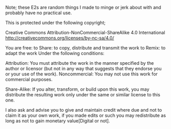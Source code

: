

Note; these E2s are random things I made to minge or jerk about with and probably have no practical use.



This is protected under the following copyright;

Creative Commons Attribution-NonCommercial-ShareAlike 4.0 International
http://creativecommons.org/licenses/by-nc-sa/4.0/

You are free:
to Share: to copy, distribute and transmit the work
to Remix: to adapt the work
Under the following conditions:

Attribution: You must attribute the work in the manner specified
by the author or licensor (but not in any way that suggests that they endorse you or your use of the work).
Noncommercial: You may not use this work for commercial purposes.

Share-Alike: If you alter, transform, or build upon this work, you may
distribute the resulting work only under the same or similar license to this one.

I also ask and advise you to give and maintain credit where due and not to claim it as your own work, if you made edits or such you may redistribute as long as not to gain monetary value[Digital or not].